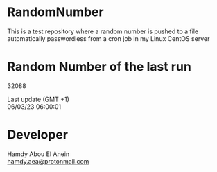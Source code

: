 # RandomNumber    
This is a test repository where a random number is pushed to a file automatically passwordless from a cron job in my Linux CentOS server    
# Random Number of the last run   
32088
      
Last update (GMT +1)    
06/03/23 06:00:01
# Developer    
Hamdy Abou El Anein   
hamdy.aea@protonmail.com
